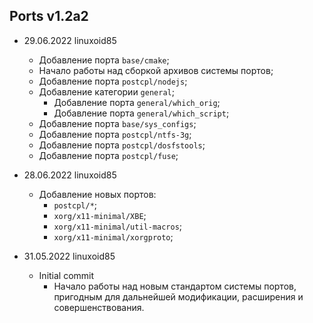 ## Ports v1.2a2

- 29.06.2022 linuxoid85
    - Добавление порта `base/cmake`;
    - Начало работы над сборкой архивов системы портов;
    - Добавление порта `postcpl/nodejs`;
    - Добавление категории `general`;
        - Добавление порта `general/which_orig`;
        - Добавление порта `general/which_script`;
    - Добавление порта `base/sys_configs`;
    - Добавление порта `postcpl/ntfs-3g`;
    - Добавление порта `postcpl/dosfstools`;
    - Добавление порта `postcpl/fuse`;

- 28.06.2022 linuxoid85
    - Добавление новых портов:
        - `postcpl/*`;
        - `xorg/x11-minimal/XBE`;
        - `xorg/x11-minimal/util-macros`;
        - `xorg/x11-minimal/xorgproto`;

- 31.05.2022 linuxoid85
    - Initial commit
        - Начало работы над новым стандартом системы портов, пригодным для дальнейшей модификации, расширения и совершенствования.

